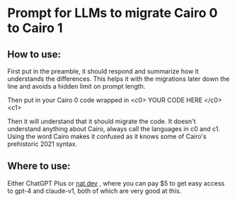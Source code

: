 # Prompt for LLMs to migrate Cairo 0 to Cairo 1

## How to use:

First put in the preamble, it should respond and summarize how it understands the differences. This helps it with the migrations later down the line and avoids a hidden limit on prompt length.

Then put in your Cairo 0 code wrapped in \<c0\> YOUR CODE HERE \</c0\> \<c1\>

Then it will understand that it should migrate the code. It doesn't understand anything about Cairo, always call the languages in c0 and c1. Using the word Cairo makes it confused as it knows some of Cairo's prehistoric 2021 syntax.

## Where to use:

Either ChatGPT Plus or [nat.dev](https://nat.dev) , where you can pay $5 to get easy access to gpt-4 and claude-v1, both of which are very good at this.
